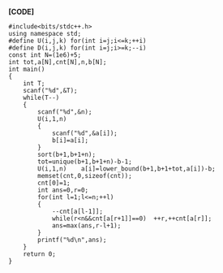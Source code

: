 **[CODE]**

	#include<bits/stdc++.h>
	using namespace std;
	#define U(i,j,k) for(int i=j;i<=k;++i)
	#define D(i,j,k) for(int i=j;i>=k;--i)
	const int N=(1e6)+5;
	int tot,a[N],cnt[N],n,b[N];
	int main()
	{
		int T;
		scanf("%d",&T);
		while(T--)
		{
			scanf("%d",&n);
			U(i,1,n)
			{
				scanf("%d",&a[i]);
				b[i]=a[i];
			}
			sort(b+1,b+1+n);
			tot=unique(b+1,b+1+n)-b-1;
			U(i,1,n)	a[i]=lower_bound(b+1,b+1+tot,a[i])-b;
			memset(cnt,0,sizeof(cnt));
			cnt[0]=1;
			int ans=0,r=0;
			for(int l=1;l<=n;++l)
			{
				--cnt[a[l-1]];
				while(r<n&&cnt[a[r+1]]==0)	++r,++cnt[a[r]];
				ans=max(ans,r-l+1);
			}
			printf("%d\n",ans);
		}
		return 0;
	}
